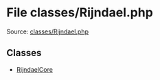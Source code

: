 File classes/Rijndael.php
=========

Source: [classes/Rijndael.php](https://github.com/PrestaShop/PrestaShop/blob/1.5.5.0/classes/Rijndael.php)


Classes
-------

* [RijndaelCore](class.RijndaelCore.md)

